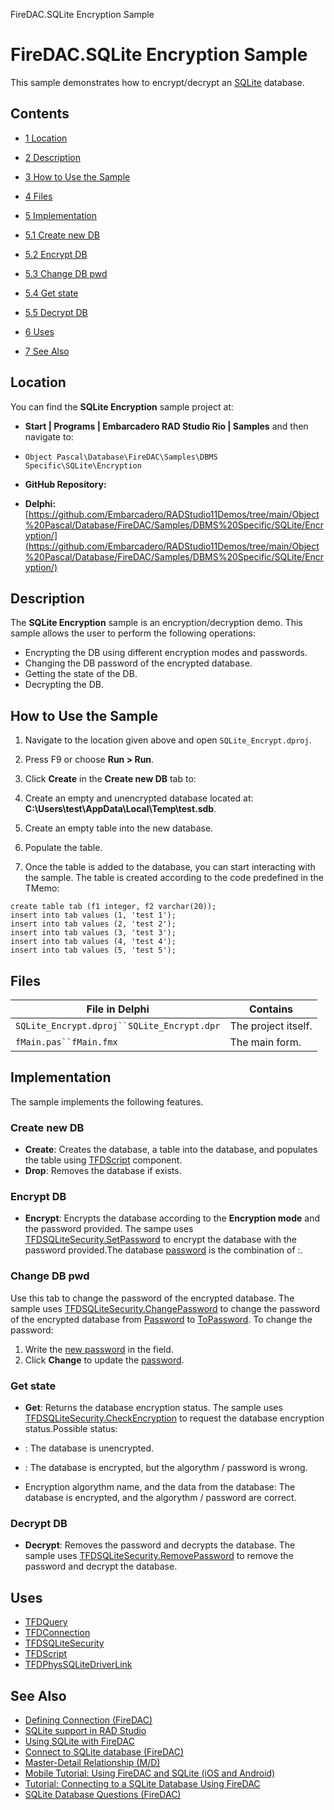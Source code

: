 FireDAC.SQLite Encryption Sample[]()
# FireDAC.SQLite Encryption Sample 


This sample demonstrates how to encrypt/decrypt an [SQLite](http://en.wikipedia.org/wiki/SQLite) database.
## Contents



* [1 Location](#Location)
* [2 Description](#Description)
* [3 How to Use the Sample](#How_to_Use_the_Sample)
* [4 Files](#Files)
* [5 Implementation](#Implementation)

* [5.1 Create new DB](#Create_new_DB)
* [5.2 Encrypt DB](#Encrypt_DB)
* [5.3 Change DB pwd](#Change_DB_pwd)
* [5.4 Get state](#Get_state)
* [5.5 Decrypt DB](#Decrypt_DB)

* [6 Uses](#Uses)
* [7 See Also](#See_Also)


## Location 

You can find the **SQLite Encryption** sample project at:
* **Start | Programs | Embarcadero RAD Studio Rio | Samples** and then navigate to:

* `Object Pascal\Database\FireDAC\Samples\DBMS Specific\SQLite\Encryption`

* **GitHub Repository:**

* **Delphi:**[https://github.com/Embarcadero/RADStudio11Demos/tree/main/Object%20Pascal/Database/FireDAC/Samples/DBMS%20Specific/SQLite/Encryption/](https://github.com/Embarcadero/RADStudio11Demos/tree/main/Object%20Pascal/Database/FireDAC/Samples/DBMS%20Specific/SQLite/Encryption/)

## Description 

The **SQLite Encryption** sample is an encryption/decryption demo. This sample allows the user to perform the following operations:
*  Encrypting the DB using different encryption modes and passwords.
*  Changing the DB password of the encrypted database.
*  Getting the state of the DB.
*  Decrypting the DB.

## How to Use the Sample 


1.  Navigate to the location given above and open `SQLite_Encrypt.dproj`.
2.  Press F9 or choose **Run > Run**.
3.  Click **Create** in the **Create new DB** tab to:

1.  Create an empty and unencrypted database located at: **C:\Users\test\AppData\Local\Temp\test.sdb**.
2.  Create an empty table into the new database.
3.  Populate the table.

4.  Once the table is added to the database, you can start interacting with the sample.
The table is created according to the code predefined in the TMemo:
```
create table tab (f1 integer, f2 varchar(20));
insert into tab values (1, 'test 1');
insert into tab values (2, 'test 2');
insert into tab values (3, 'test 3');
insert into tab values (4, 'test 4');
insert into tab values (5, 'test 5');

```


## Files 



| File in Delphi                             | Contains            |
| ------------------------------------------ | ------------------- |
| `SQLite_Encrypt.dproj``SQLite_Encrypt.dpr` | The project itself. |
| `fMain.pas``fMain.fmx`                     | The main form.      |


## Implementation 

The sample implements the following features.
### Create new DB 


* **Create**: Creates the database, a table into the database, and populates the table using [TFDScript](http://docwiki.embarcadero.com/Libraries/en/FireDAC.Comp.Script.TFDScript) component.
* **Drop**: Removes the database if exists.

### Encrypt DB 


* **Encrypt**: Encrypts the database according to the **Encryption mode** and the password provided.
The sampe uses [TFDSQLiteSecurity.SetPassword](http://docwiki.embarcadero.com/Libraries/en/FireDAC.Phys.SQLite.TFDSQLiteSecurity.SetPassword) to encrypt the database with the password provided.The database [password](http://docwiki.embarcadero.com/Libraries/en/FireDAC.Phys.SQLite.TFDSQLiteSecurity.Password) is the combination of <encryption algorythm>:<password>.

### Change DB pwd 

Use this tab to change the password of the encrypted database. The sample uses [TFDSQLiteSecurity.ChangePassword](http://docwiki.embarcadero.com/Libraries/en/FireDAC.Phys.SQLite.TFDSQLiteSecurity.ChangePassword) to change the password of the encrypted database from [Password](http://docwiki.embarcadero.com/Libraries/en/FireDAC.Phys.SQLite.TFDSQLiteSecurity.Password) to [ToPassword](http://docwiki.embarcadero.com/Libraries/en/FireDAC.Phys.SQLite.TFDSQLiteSecurity.ToPassword).
To change the password: 

1.  Write the [new password](http://docwiki.embarcadero.com/Libraries/en/FireDAC.Phys.SQLite.TFDSQLiteSecurity.ToPassword) in the field.
2.  Click **Change** to update the [password](http://docwiki.embarcadero.com/Libraries/en/FireDAC.Phys.SQLite.TFDSQLiteSecurity.Password).

### Get state 


* **Get**: Returns the database encryption status.
The sample uses [TFDSQLiteSecurity.CheckEncryption](http://docwiki.embarcadero.com/Libraries/en/FireDAC.Phys.SQLite.TFDSQLiteSecurity.CheckEncryption) to request the database encryption status.Possible status:

*  <unencrypted>: The database is unencrypted.
*  <encrypted>: The database is encrypted, but the algorythm / password is wrong.
*  Encryption algorythm name, and the data from the database: The database is encrypted, and the algorythm / password are correct.

### Decrypt DB 


* **Decrypt**: Removes the password and decrypts the database.
The sample uses [TFDSQLiteSecurity.RemovePassword](http://docwiki.embarcadero.com/Libraries/en/FireDAC.Phys.SQLite.TFDSQLiteSecurity.RemovePassword) to remove the password and decrypt the database. 
## Uses 


* [TFDQuery](http://docwiki.embarcadero.com/Libraries/en/FireDAC.Comp.Client.TFDQuery)
* [TFDConnection](http://docwiki.embarcadero.com/Libraries/en/FireDAC.Comp.Client.TFDConnection)
* [TFDSQLiteSecurity](http://docwiki.embarcadero.com/Libraries/en/FireDAC.Phys.SQLite.TFDSQLiteSecurity)
* [TFDScript](http://docwiki.embarcadero.com/Libraries/en/FireDAC.Comp.Script.TFDScript)
* [TFDPhysSQLiteDriverLink](http://docwiki.embarcadero.com/Libraries/en/FireDAC.Phys.SQLite.TFDPhysSQLiteDriverLink)

## See Also 


* [Defining Connection (FireDAC)](http://docwiki.embarcadero.com/RADStudio/en/Defining_Connection_(FireDAC))
* [SQLite support in RAD Studio](http://docwiki.embarcadero.com/RADStudio/en/SQLite_support_in_RAD_Studio)
* [Using SQLite with FireDAC](http://docwiki.embarcadero.com/RADStudio/en/Using_SQLite_with_FireDAC)
* [Connect to SQLite database (FireDAC)](http://docwiki.embarcadero.com/RADStudio/en/Connect_to_SQLite_database_(FireDAC))
* [Master-Detail Relationship (M/D)](http://docwiki.embarcadero.com/RADStudio/en/Master-Detail_Relationship_(M/D))
* [Mobile Tutorial: Using FireDAC and SQLite (iOS and Android)](http://docwiki.embarcadero.com/RADStudio/en/Mobile_Tutorial:_Using_FireDAC_and_SQLite_(iOS_and_Android))
* [Tutorial: Connecting to a SQLite Database Using FireDAC](http://docwiki.embarcadero.com/RADStudio/en/Tutorial:_Connecting_to_a_SQLite_Database_Using_FireDAC)
* [SQLite Database Questions (FireDAC)](http://docwiki.embarcadero.com/RADStudio/en/SQLite_Database_Questions_(FireDAC))





